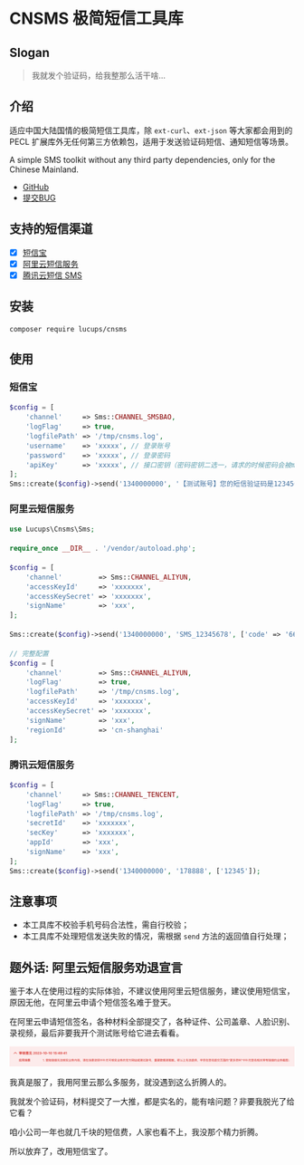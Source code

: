# CNSMS 极简短信工具库

## Slogan

> 我就发个验证码，给我整那么活干啥...

## 介绍

适应中国大陆国情的极简短信工具库，除 `ext-curl`、`ext-json` 等大家都会用到的 PECL 扩展库外无任何第三方依赖包，适用于发送验证码短信、通知短信等场景。

A simple SMS toolkit without any third party dependencies, only for the Chinese Mainland.

- [GitHub](https://github.com/lucups/cnsms)
- [提交BUG](https://github.com/lucups/cnsms/issues/new)

## 支持的短信渠道

- [x] [短信宝](https://www.smsbao.com/)
- [x] [阿里云短信服务](https://www.aliyun.com/product/sms)
- [x] [腾讯云短信 SMS](https://cloud.tencent.com/product/sms)

## 安装

```shell
composer require lucups/cnsms
```

## 使用

### 短信宝

```php
$config = [
    'channel'     => Sms::CHANNEL_SMSBAO,
    'logFlag'     => true,
    'logfilePath' => '/tmp/cnsms.log',
    'username'    => 'xxxxx', // 登录账号
    'password'    => 'xxxxx', // 登录密码
    'apiKey'      => 'xxxxx', // 接口密钥（密码密钥二选一，请求的时候密码会被md5处理，apiKey 不会）
];
Sms::create($config)->send('1340000000', '【测试账号】您的短信验证码是123456 ，在10分钟内有效。');
```

### 阿里云短信服务

```php
use Lucups\Cnsms\Sms;

require_once __DIR__ . '/vendor/autoload.php';

$config = [
    'channel'         => Sms::CHANNEL_ALIYUN,
    'accessKeyId'     => 'xxxxxxx',
    'accessKeySecret' => 'xxxxxxx',
    'signName'        => 'xxx',
];

Sms::create($config)->send('1340000000', 'SMS_12345678', ['code' => '666888']);

// 完整配置
$config = [
    'channel'         => Sms::CHANNEL_ALIYUN,
    'logFlag'         => true,
    'logfilePath'     => '/tmp/cnsms.log',
    'accessKeyId'     => 'xxxxxxx',
    'accessKeySecret' => 'xxxxxxx',
    'signName'        => 'xxx',
    'regionId'        => 'cn-shanghai'
];
```

### 腾讯云短信服务

```php
$config = [
    'channel'     => Sms::CHANNEL_TENCENT,
    'logFlag'     => true,
    'logfilePath' => '/tmp/cnsms.log',
    'secretId'    => 'xxxxxxx',
    'secKey'      => 'xxxxxxx',
    'appId'       => 'xxx',
    'signName'    => 'xxx',
];
Sms::create($config)->send('1340000000', '178888', ['12345']);
```

## 注意事项

- 本工具库不校验手机号码合法性，需自行校验；
- 本工具库不处理短信发送失败的情况，需根据 `send` 方法的返回值自行处理；

## 题外话: 阿里云短信服务劝退宣言

鉴于本人在使用过程的实际体验，不建议使用阿里云短信服务，建议使用短信宝，原因无他，在阿里云申请个短信签名难于登天。

在阿里云申请短信签名，各种材料全部提交了，各种证件、公司盖章、人脸识别、录视频，最后非要我开个测试账号给它进去看看。

![阿里云短信签名审核结果](images/aliyun-sms-sign-apply-result.jpg)

我真是服了，我用阿里云那么多服务，就没遇到这么折腾人的。

我就发个验证码，材料提交了一大推，都是实名的，能有啥问题？非要我脱光了给它看？

咱小公司一年也就几千块的短信费，人家也看不上，我没那个精力折腾。

所以放弃了，改用短信宝了。
